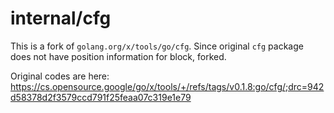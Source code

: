 # internal/cfg

This is a fork of `golang.org/x/tools/go/cfg`. Since original `cfg` package does not have position information for block, forked.

Original codes are here: https://cs.opensource.google/go/x/tools/+/refs/tags/v0.1.8:go/cfg/;drc=942d58378d2f3579ccd791f25feaa07c319e1e79
